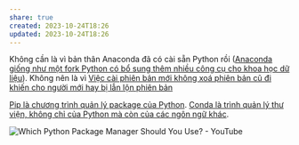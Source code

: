 ```yaml
---
share: true
created: 2023-10-24T18:26
updated: 2023-10-24T18:26
---
```

Không cần là vì bản thân Anaconda đã có cài sẵn Python rồi ([Anaconda giống như một fork Python có bổ sung thêm nhiều công cụ cho khoa học dữ liệu](./Anaconda%20gi%E1%BB%91ng%20nh%C6%B0%20m%E1%BB%99t%20fork%20Python%20c%C3%B3%20b%E1%BB%95%20sung%20th%C3%AAm%20nhi%E1%BB%81u%20c%C3%B4ng%20c%E1%BB%A5%20cho%20khoa%20h%E1%BB%8Dc%20d%E1%BB%AF%20li%E1%BB%87u.md#)). Không nên là vì [Việc cài phiên bản mới không xoá phiên bản cũ đi khiến cho người mới hay bị lẫn lộn phiên bản](../../Vi%E1%BB%87c%20c%C3%A0i%20phi%C3%AAn%20b%E1%BA%A3n%20m%E1%BB%9Bi%20kh%C3%B4ng%20xo%C3%A1%20phi%C3%AAn%20b%E1%BA%A3n%20c%C5%A9%20%C4%91i%20khi%E1%BA%BFn%20cho%20ng%C6%B0%E1%BB%9Di%20m%E1%BB%9Bi%20hay%20b%E1%BB%8B%20l%E1%BA%ABn%20l%E1%BB%99n%20phi%C3%AAn%20b%E1%BA%A3n.md#)

[Pip là chương trình quản lý package của Python](../../Pip%20l%C3%A0%20ch%C6%B0%C6%A1ng%20tr%C3%ACnh%20qu%E1%BA%A3n%20l%C3%BD%20package%20c%E1%BB%A7a%20Python.md#). [Conda là trình quản lý thư viện, không chỉ của Python mà còn của các ngôn ngữ khác](./Conda%20l%C3%A0%20tr%C3%ACnh%20qu%E1%BA%A3n%20l%C3%BD%20th%C6%B0%20vi%E1%BB%87n,%20kh%C3%B4ng%20ch%E1%BB%89%20c%E1%BB%A7a%20Python%20m%C3%A0%20c%C3%B2n%20c%E1%BB%A7a%20c%C3%A1c%20ng%C3%B4n%20ng%E1%BB%AF%20kh%C3%A1c.md#). 

![Which Python Package Manager Should You Use? - YouTube](https://youtu.be/3J02sec99RM)
